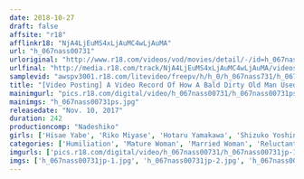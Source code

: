 ```yaml
---
date: 2018-10-27
draft: false
affsite: "r18"
afflinkr18: "NjA4LjEuMS4xLjAuMC4wLjAuMA"
url: "h_067nass00731"
urloriginal: "http://www.r18.com/videos/vod/movies/detail/-/id=h_067nass00731"
urlfinal: "http://media.r18.com/track/NjA4LjEuMS4xLjAuMC4wLjAuMA/videos/vod/movies/detail/-/id=h_067nass00731"
samplevid: "awspv3001.r18.com/litevideo/freepv/h/h_0/h_067nass731/h_067nass731_dmb_w.mp4"
title: "[Video Posting] A Video Record Of How A Bald Dirty Old Man Used Aphrodisiacs To Get An Old Lady In The Mood"
mainimgurl: "pics.r18.com/digital/video/h_067nass00731/h_067nass00731ps.jpg"
mainimgs: "h_067nass00731ps.jpg"
releasedate: "Nov. 10, 2017"
duration: 242
productioncomp: "Nadeshiko"
girls: ['Hisae Yabe', 'Riko Miyase', 'Hotaru Yamakawa', 'Shizuko Yoshinaga', 'Hisayo Nanami', 'Remi Sasaki (Ren Mukai)', 'Sayu Koizumi']
categories: ['Humiliation', 'Mature Woman', 'Married Woman', 'Reluctant', 'Substance Use', 'Over 4 Hours', 'Hi-Def']
imgurls: ['pics.r18.com/digital/video/h_067nass00731/h_067nass00731jp-1.jpg', 'pics.r18.com/digital/video/h_067nass00731/h_067nass00731jp-2.jpg', 'pics.r18.com/digital/video/h_067nass00731/h_067nass00731jp-3.jpg', 'pics.r18.com/digital/video/h_067nass00731/h_067nass00731jp-4.jpg', 'pics.r18.com/digital/video/h_067nass00731/h_067nass00731jp-5.jpg', 'pics.r18.com/digital/video/h_067nass00731/h_067nass00731jp-6.jpg', 'pics.r18.com/digital/video/h_067nass00731/h_067nass00731jp-7.jpg', 'pics.r18.com/digital/video/h_067nass00731/h_067nass00731jp-8.jpg', 'pics.r18.com/digital/video/h_067nass00731/h_067nass00731jp-9.jpg', 'pics.r18.com/digital/video/h_067nass00731/h_067nass00731jp-10.jpg', 'pics.r18.com/digital/video/h_067nass00731/h_067nass00731jp-11.jpg', 'pics.r18.com/digital/video/h_067nass00731/h_067nass00731jp-12.jpg', 'pics.r18.com/digital/video/h_067nass00731/h_067nass00731jp-13.jpg', 'pics.r18.com/digital/video/h_067nass00731/h_067nass00731jp-14.jpg', 'pics.r18.com/digital/video/h_067nass00731/h_067nass00731jp-15.jpg', 'pics.r18.com/digital/video/h_067nass00731/h_067nass00731jp-16.jpg', 'pics.r18.com/digital/video/h_067nass00731/h_067nass00731jp-17.jpg', 'pics.r18.com/digital/video/h_067nass00731/h_067nass00731jp-18.jpg', 'pics.r18.com/digital/video/h_067nass00731/h_067nass00731jp-19.jpg', 'pics.r18.com/digital/video/h_067nass00731/h_067nass00731jp-20.jpg']
imgs: ['h_067nass00731jp-1.jpg', 'h_067nass00731jp-2.jpg', 'h_067nass00731jp-3.jpg', 'h_067nass00731jp-4.jpg', 'h_067nass00731jp-5.jpg', 'h_067nass00731jp-6.jpg', 'h_067nass00731jp-7.jpg', 'h_067nass00731jp-8.jpg', 'h_067nass00731jp-9.jpg', 'h_067nass00731jp-10.jpg', 'h_067nass00731jp-11.jpg', 'h_067nass00731jp-12.jpg', 'h_067nass00731jp-13.jpg', 'h_067nass00731jp-14.jpg', 'h_067nass00731jp-15.jpg', 'h_067nass00731jp-16.jpg', 'h_067nass00731jp-17.jpg', 'h_067nass00731jp-18.jpg', 'h_067nass00731jp-19.jpg', 'h_067nass00731jp-20.jpg']
---
```

